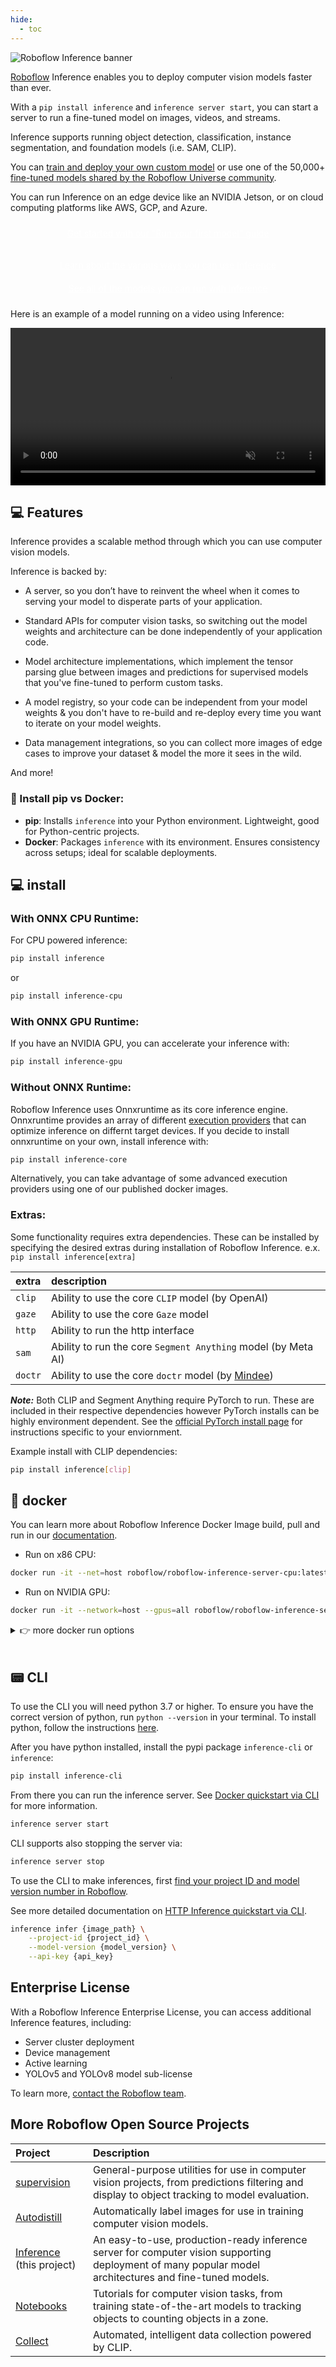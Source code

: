 ```yaml
---
hide:
  - toc
---
```


![Roboflow Inference banner](https://github.com/roboflow/inference/blob/main/banner.png?raw=true)

<a href="https://roboflow.com" target="_blank">Roboflow</a> Inference enables you to deploy computer vision models faster than ever.

With a `pip install inference` and `inference server start`, you can start a server to run a fine-tuned model on images, videos, and streams.

Inference supports running object detection, classification, instance segmentation, and foundation models (i.e. SAM, CLIP).

You can <a href="https://github.com/roboflow/notebooks" target="_blank">train and deploy your own custom model</a> or use one of the 50,000+
<a href="https://universe.roboflow.com" target="_blank">fine-tuned models shared by the Roboflow Universe community</a>.

You can run Inference on an edge device like an NVIDIA Jetson, or on cloud computing platforms like AWS, GCP, and Azure.

<a href="/quickstart/run_a_model/" class="button">Get started with our "Run your first model" guide</a>

<div class="button-holder">
<a href="/quickstart/what_is_inference/" class="button half-button">Learn about the various ways you can use Inference</a>
<a href="/foundation/about/" class="button half-button">See all of the models you can run with Inference</a>
</div>

<style>
  .button {
    background-color: var(--md-primary-fg-color);
    display: block;
    padding: 10px;
    color: white !important;
    border-radius: 5px;
    text-align: center;
  }
</style>

Here is an example of a model running on a video using Inference:

<video width="100%" autoplay loop muted>
  <source src="https://media.roboflow.com/football-video.mp4" type="video/mp4">
</video>

## 💻 Features

Inference provides a scalable method through which you can use computer vision models.

Inference is backed by:

- A server, so you don’t have to reinvent the wheel when it comes to serving your model to disperate parts of your application.

- Standard APIs for computer vision tasks, so switching out the model weights and architecture can be done independently of your application code.

- Model architecture implementations, which implement the tensor parsing glue between images and predictions for supervised models that you've fine-tuned to perform custom tasks.

- A model registry, so your code can be independent from your model weights & you don't have to re-build and re-deploy every time you want to iterate on your model weights.

- Data management integrations, so you can collect more images of edge cases to improve your dataset & model the more it sees in the wild.

And more!

### 📌 Install pip vs Docker:

- **pip**: Installs `inference` into your Python environment. Lightweight, good for Python-centric projects.
- **Docker**: Packages `inference` with its environment. Ensures consistency across setups; ideal for scalable deployments.

## 💻 install

### With ONNX CPU Runtime:

For CPU powered inference:

```bash
pip install inference
```

or

```bash
pip install inference-cpu
```

### With ONNX GPU Runtime:

If you have an NVIDIA GPU, you can accelerate your inference with:

```bash
pip install inference-gpu
```

### Without ONNX Runtime:

Roboflow Inference uses Onnxruntime as its core inference engine. Onnxruntime provides an array of different <a href="https://onnxruntime.ai/docs/execution-providers/" target="_blank">execution providers</a> that can optimize inference on differnt target devices. If you decide to install onnxruntime on your own, install inference with:

```bash
pip install inference-core
```

Alternatively, you can take advantage of some advanced execution providers using one of our published docker images.

### Extras:

Some functionality requires extra dependencies. These can be installed by specifying the desired extras during installation of Roboflow Inference. e.x. `pip install inference[extra]`

| extra   | description                                                                                                     |
| :------ | :-------------------------------------------------------------------------------------------------------------- |
| `clip`  | Ability to use the core `CLIP` model (by OpenAI)                                                                |
| `gaze`  | Ability to use the core `Gaze` model                                                                            |
| `http`  | Ability to run the http interface                                                                               |
| `sam`   | Ability to run the core `Segment Anything` model (by Meta AI)                                                   |
| `doctr` | Ability to use the core `doctr` model (by <a href="https://github.com/mindee/doctr" target="_blank">Mindee</a>) |

**_Note:_** Both CLIP and Segment Anything require PyTorch to run. These are included in their respective dependencies however PyTorch installs can be highly environment dependent. See the <a href="https://pytorch.org/get-started/locally/" target="_blank">official PyTorch install page</a> for instructions specific to your enviornment.

Example install with CLIP dependencies:

```bash
pip install inference[clip]
```

## 🐋 docker

You can learn more about Roboflow Inference Docker Image build, pull and run in our <a href="https://roboflow.github.io/inference/quickstart/docker/" target="_blank">documentation</a>.

- Run on x86 CPU:

```bash
docker run -it --net=host roboflow/roboflow-inference-server-cpu:latest
```

- Run on NVIDIA GPU:

```bash
docker run -it --network=host --gpus=all roboflow/roboflow-inference-server-gpu:latest
```

<details close>
<summary>👉 more docker run options</summary>

- Run on arm64 CPU:

```bash
docker run -p 9001:9001 roboflow/roboflow-inference-server-arm-cpu:latest
```

- Run on NVIDIA Jetson with JetPack `4.x`:

```bash
docker run --privileged --net=host --runtime=nvidia roboflow/roboflow-inference-server-jetson:latest
```

- Run on NVIDIA Jetson with JetPack `5.x`:

```bash
docker run --privileged --net=host --runtime=nvidia roboflow/roboflow-inference-server-jetson-5.1.1:latest
```

</details>

<br/>

## 📟 CLI

To use the CLI you will need python 3.7 or higher. To ensure you have the correct version of python, run `python --version` in your terminal. To install python, follow the instructions <a href="https://www.python.org/downloads/" target="_blank">here</a>.

After you have python installed, install the pypi package `inference-cli` or `inference`:

```bash
pip install inference-cli
```

From there you can run the inference server. See [Docker quickstart via CLI](./quickstart/docker.md/#via-cli) for more information.

```bash
inference server start
```

CLI supports also stopping the server via:

```bash
inference server stop
```

To use the CLI to make inferences, first <a href="https://docs.roboflow.com/api-reference/workspace-and-project-ids" target="_blank">find your project ID and model version number in Roboflow</a>.

See more detailed documentation on [HTTP Inference quickstart via CLI](./using_inference/http_api.md).

```bash
inference infer {image_path} \
    --project-id {project_id} \
    --model-version {model_version} \
    --api-key {api_key}
```

## Enterprise License

With a Roboflow Inference Enterprise License, you can access additional Inference features, including:

- Server cluster deployment
- Device management
- Active learning
- YOLOv5 and YOLOv8 model sub-license

To learn more, <a href="https://roboflow.com/sales" target="_blank">contact the Roboflow team</a>.

## More Roboflow Open Source Projects

| Project                                                                                      | Description                                                                                                                                            |
| :------------------------------------------------------------------------------------------- | :----------------------------------------------------------------------------------------------------------------------------------------------------- |
| <a href="https://roboflow.com/supervision" target="_blank">supervision</a>                   | General-purpose utilities for use in computer vision projects, from predictions filtering and display to object tracking to model evaluation.          |
| <a href="https://github.com/autodistill/autodistill" target="_blank">Autodistill</a>         | Automatically label images for use in training computer vision models.                                                                                 |
| <a href="https://github.com/roboflow/inference" target="_blank">Inference</a> (this project) | An easy-to-use, production-ready inference server for computer vision supporting deployment of many popular model architectures and fine-tuned models. |
| <a href="https://roboflow.com/notebooks" target="_blank">Notebooks</a>                       | Tutorials for computer vision tasks, from training state-of-the-art models to tracking objects to counting objects in a zone.                          |
| <a href="https://github.com/roboflow/roboflow-collect" target="_blank">Collect</a>           | Automated, intelligent data collection powered by CLIP.                                                                                                |
